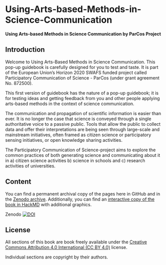 # Using-Arts-based-Methods-in-Science-Communication
**Using Arts-based Methods in Science Communication by ParCos Project**

## Introduction
Welcome to Using Arts-Based Methods in Science Communication. This pop-up guidebook is carefully designed for you to test and taste. It is part of the European Union’s Horizon 2020 SWAFS funded project called Participatory Communication of Science - ParCos (under grant agreement No. 872500).

This first version of guidebook has the nature of a pop-up guidebook; it is for testing ideas and getting feedback from you and other people applying arts-based methods in the context of science communication.

The communication and propagation of scientific information is easier than ever. It is no longer the case that science is conveyed through a single authoritative voice to a passive public. Tools that allow the public to collect data and offer their interpretations are being seen through large-scale and mainstream initiatives, often framed as citizen science or participatory sensing initiatives, or open knowledge sharing activities.

The Participatory Communication of Science-project aims to explore the common practices of both generating science and communicating about it in a) citizen science activities b) science in schools and c) research activities of universities.

## Content
You can find a permanent archival copy of the pages here in GitHub and in the [Zenodo archive](https://doi.org/10.5281/zenodo.7276031). Additionally, you can find an [interactive copy of the book in HackMD](https://hackmd.io/@art-based-methods-guidebook/HJMVIhHFL) with additional graphics.

Zenodo [![DOI](https://zenodo.org/badge/DOI/10.5281/zenodo.7276031.svg)](https://doi.org/10.5281/zenodo.7276031)

## License
All sections of this book are book freely available under the [Creative Commons Attribution 4.0 International (CC BY 4.0)](https://creativecommons.org/licenses/by/4.0/) license.

Individual sections are copyright by their authors.

